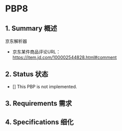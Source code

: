 # PBP8

## 1.  Summary 概述

京东解析器

- 京东某件商品评论URL：https://item.jd.com/100002544828.html#comment

## 2.  Status 状态

- [] This PBP is not implemented.

## 3. Requirements 需求


## 4. Specifications 细化


